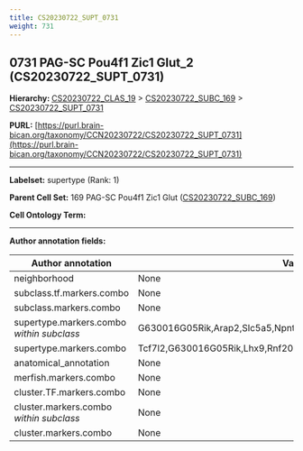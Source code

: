 ```yaml
---
title: CS20230722_SUPT_0731
weight: 731
---
```

## 0731 PAG-SC Pou4f1 Zic1 Glut_2 (CS20230722_SUPT_0731)
<b>Hierarchy: </b>
[CS20230722_CLAS_19](../CS20230722_CLAS_19) >
[CS20230722_SUBC_169](../CS20230722_SUBC_169) >
[CS20230722_SUPT_0731](../CS20230722_SUPT_0731)

**PURL:** [https://purl.brain-bican.org/taxonomy/CCN20230722/CS20230722_SUPT_0731](https://purl.brain-bican.org/taxonomy/CCN20230722/CS20230722_SUPT_0731)

---


**Labelset:** supertype (Rank: 1)

**Parent Cell Set:** 169 PAG-SC Pou4f1 Zic1 Glut ([CS20230722_SUBC_169](../CS20230722_SUBC_169))



**Cell Ontology Term:** 

[MARKER GENES.]: #


---

[TRANSFERRED ANNOTATIONS.]: #


[AUTHOR ANNOTATION FIELDS.]: #


**Author annotation fields:**

| Author annotation | Value |
|-------------------|-------|
|neighborhood|None|
|subclass.tf.markers.combo|None|
|subclass.markers.combo|None|
|supertype.markers.combo _within subclass_|G630016G05Rik,Arap2,Slc5a5,Npnt|
|supertype.markers.combo|Tcf7l2,G630016G05Rik,Lhx9,Rnf207,Tmem132d,Fras1,Arap2,Htr2c,Irx2|
|anatomical_annotation|None|
|merfish.markers.combo|None|
|cluster.TF.markers.combo|None|
|cluster.markers.combo _within subclass_|None|
|cluster.markers.combo|None|

